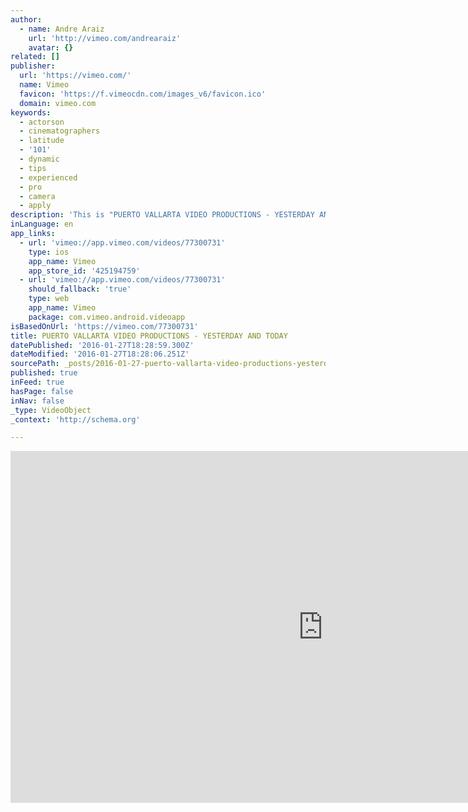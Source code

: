 ```yaml
---
author:
  - name: Andre Araiz
    url: 'http://vimeo.com/andrearaiz'
    avatar: {}
related: []
publisher:
  url: 'https://vimeo.com/'
  name: Vimeo
  favicon: 'https://f.vimeocdn.com/images_v6/favicon.ico'
  domain: vimeo.com
keywords:
  - actorson
  - cinematographers
  - latitude
  - '101'
  - dynamic
  - tips
  - experienced
  - pro
  - camera
  - apply
description: 'This is "PUERTO VALLARTA VIDEO PRODUCTIONS - YESTERDAY AND TODAY" by andrearaiz on Vimeo, the home for high quality videos and the people who love them.'
inLanguage: en
app_links:
  - url: 'vimeo://app.vimeo.com/videos/77300731'
    type: ios
    app_name: Vimeo
    app_store_id: '425194759'
  - url: 'vimeo://app.vimeo.com/videos/77300731'
    should_fallback: 'true'
    type: web
    app_name: Vimeo
    package: com.vimeo.android.videoapp
isBasedOnUrl: 'https://vimeo.com/77300731'
title: PUERTO VALLARTA VIDEO PRODUCTIONS - YESTERDAY AND TODAY
datePublished: '2016-01-27T18:28:59.300Z'
dateModified: '2016-01-27T18:28:06.251Z'
sourcePath: _posts/2016-01-27-puerto-vallarta-video-productions-yesterday-and-today.md
published: true
inFeed: true
hasPage: false
inNav: false
_type: VideoObject
_context: 'http://schema.org'

---
```

<iframe src="https://cdn.embedly.com/widgets/media.html?src=https%3A%2F%2Fplayer.vimeo.com%2Fvideo%2F77300731&amp;url=https%3A%2F%2Fvimeo.com%2F77300731&amp;image=http%3A%2F%2Fi.vimeocdn.com%2Fvideo%2F452692422_1280.jpg&amp;key=b7d04c9b404c499eba89ee7072e1c4f7&amp;type=text%2Fhtml&amp;schema=vimeo" width="1000" height="563" scrolling="no" frameborder="0" allowfullscreen="allowfullscreen" style=""></iframe>